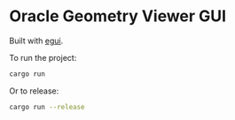 # Oracle Geometry Viewer GUI

Built with [egui](https://github.com/emilk/egui/tree/master).

To run the project:

```bash
cargo run
```

Or to release:

```bash
cargo run --release
```
